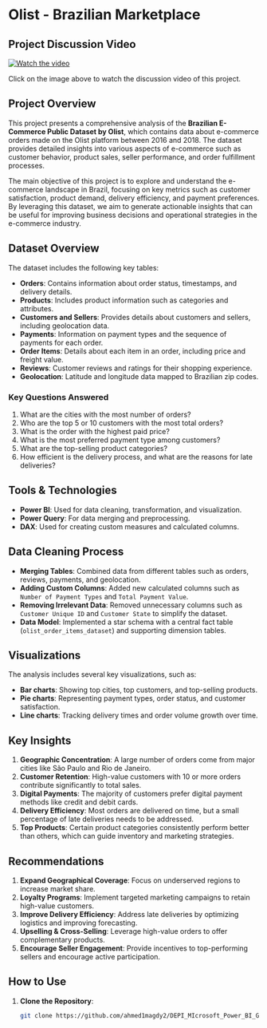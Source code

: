 # Olist - Brazilian Marketplace

## Project Discussion Video

[![Watch the video](https://th.bing.com/th/id/OIP.55yU7wqOBxsxmlqmssqdhAHaEP?rs=1&pid=ImgDetMain)](https://drive.google.com/file/d/1O01uVNjllYw-BtC-tjDym7Nfr5iV55Zy/view?usp=drive_link)

Click on the image above to watch the discussion video of this project.


## Project Overview

This project presents a comprehensive analysis of the **Brazilian E-Commerce Public Dataset by Olist**, which contains data about e-commerce orders made on the Olist platform between 2016 and 2018. The dataset provides detailed insights into various aspects of e-commerce such as customer behavior, product sales, seller performance, and order fulfillment processes.

The main objective of this project is to explore and understand the e-commerce landscape in Brazil, focusing on key metrics such as customer satisfaction, product demand, delivery efficiency, and payment preferences. By leveraging this dataset, we aim to generate actionable insights that can be useful for improving business decisions and operational strategies in the e-commerce industry.

## Dataset Overview

The dataset includes the following key tables:

- **Orders**: Contains information about order status, timestamps, and delivery details.
- **Products**: Includes product information such as categories and attributes.
- **Customers and Sellers**: Provides details about customers and sellers, including geolocation data.
- **Payments**: Information on payment types and the sequence of payments for each order.
- **Order Items**: Details about each item in an order, including price and freight value.
- **Reviews**: Customer reviews and ratings for their shopping experience.
- **Geolocation**: Latitude and longitude data mapped to Brazilian zip codes.

### Key Questions Answered

1. What are the cities with the most number of orders?
2. Who are the top 5 or 10 customers with the most total orders?
3. What is the order with the highest paid price?
4. What is the most preferred payment type among customers?
5. What are the top-selling product categories?
6. How efficient is the delivery process, and what are the reasons for late deliveries?

## Tools & Technologies

- **Power BI**: Used for data cleaning, transformation, and visualization.
- **Power Query**: For data merging and preprocessing.
- **DAX**: Used for creating custom measures and calculated columns.

## Data Cleaning Process

- **Merging Tables**: Combined data from different tables such as orders, reviews, payments, and geolocation.
- **Adding Custom Columns**: Added new calculated columns such as `Number of Payment Types` and `Total Payment Value`.
- **Removing Irrelevant Data**: Removed unnecessary columns such as `Customer Unique ID` and `Customer State` to simplify the dataset.
- **Data Model**: Implemented a star schema with a central fact table (`olist_order_items_dataset`) and supporting dimension tables.

## Visualizations

The analysis includes several key visualizations, such as:

- **Bar charts**: Showing top cities, top customers, and top-selling products.
- **Pie charts**: Representing payment types, order status, and customer satisfaction.
- **Line charts**: Tracking delivery times and order volume growth over time.

## Key Insights

1. **Geographic Concentration**: A large number of orders come from major cities like São Paulo and Rio de Janeiro.
2. **Customer Retention**: High-value customers with 10 or more orders contribute significantly to total sales.
3. **Digital Payments**: The majority of customers prefer digital payment methods like credit and debit cards.
4. **Delivery Efficiency**: Most orders are delivered on time, but a small percentage of late deliveries needs to be addressed.
5. **Top Products**: Certain product categories consistently perform better than others, which can guide inventory and marketing strategies.

## Recommendations

1. **Expand Geographical Coverage**: Focus on underserved regions to increase market share.
2. **Loyalty Programs**: Implement targeted marketing campaigns to retain high-value customers.
3. **Improve Delivery Efficiency**: Address late deliveries by optimizing logistics and improving forecasting.
4. **Upselling & Cross-Selling**: Leverage high-value orders to offer complementary products.
5. **Encourage Seller Engagement**: Provide incentives to top-performing sellers and encourage active participation.

## How to Use

1. **Clone the Repository**:
   ```bash
   git clone https://github.com/ahmed1magdy2/DEPI_MIcrosoft_Power_BI_Graduation_Project
